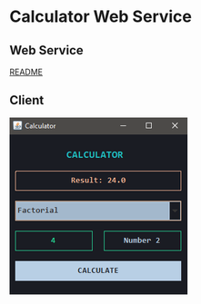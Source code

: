 # Calculator Web Service

## Web Service
[README](/calculator_ws)

## Client
![Window](/screenshots/window.png)